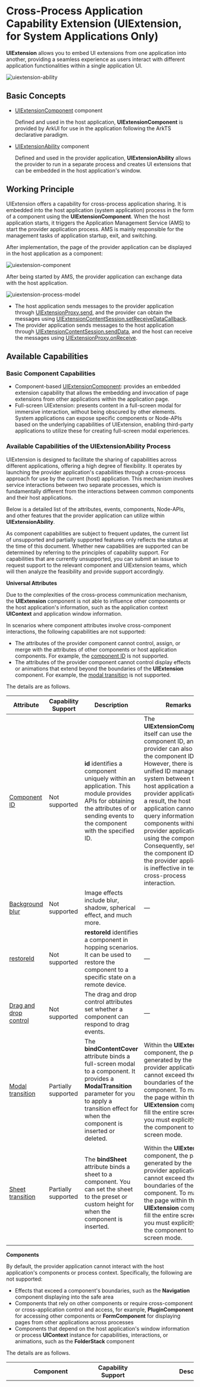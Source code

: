 # Cross-Process Application Capability Extension (UIExtension, for System Applications Only)

**UIExtension** allows you to embed UI extensions from one application into another, providing a seamless experience as users interact with different application functionalities within a single application UI.

![uiextension-ability](figures/uiextension-ability.png)

## Basic Concepts

- [UIExtensionComponent](../reference/apis-arkui/arkui-ts/ts-container-ui-extension-component-sys.md) component

	Defined and used in the host application, **UIExtensionComponent** is provided by ArkUI for use in the application following the ArkTS declarative paradigm.

- [UIExtensionAbility](../application-models/uiextensionability.md) component

  Defined and used in the provider application, **UIExtensionAbility** allows the provider to run in a separate process and creates UI extensions that can be embedded in the host application's window.


## Working Principle

UIExtension offers a capability for cross-process application sharing. It is embedded into the host application (system application) process in the form of a component using the **UIExtensionComponent**. When the host application starts, it triggers the Application Management Service (AMS) to start the provider application process. AMS is mainly responsible for the management tasks of application startup, exit, and switching.

After implementation, the page of the provider application can be displayed in the host application as a component:

![uiextension-component](figures/uiextension-component.png)

After being started by AMS, the provider application can exchange data with the host application.

![uiextension-process-model](figures/uiextension-process-model.png)

- The host application sends messages to the provider application through [UIExtensionProxy.send](../reference/apis-arkui/arkui-ts/ts-container-ui-extension-component-sys.md#send), and the provider can obtain the messages using [UIExtensionContentSession.setReceiveDataCallback](../reference/apis-ability-kit/js-apis-app-ability-uiExtensionContentSession-sys.md#uiextensioncontentsessionsetreceivedatacallback).
- The provider application sends messages to the host application through [UIExtensionContentSession.sendData](../reference/apis-ability-kit/js-apis-app-ability-uiExtensionContentSession-sys.md#uiextensioncontentsessionsenddata), and the host can receive the messages using [UIExtensionProxy.onReceive](../reference/apis-arkui/arkui-ts/ts-container-ui-extension-component-sys.md#onreceive).

## Available Capabilities

### Basic Component Capabilities

- Component-based [UIExtensionComponent](../reference/apis-arkui/arkui-ts/ts-container-ui-extension-component-sys.md): provides an embedded extension capability that allows the embedding and invocation of page extensions from other applications within the application page.
- Full-screen UIExtension: presents content in a full-screen modal for immersive interaction, without being obscured by other elements. System applications can expose specific components or Node-APIs based on the underlying capabilities of UIExtension, enabling third-party applications to utilize these for creating full-screen modal experiences.

### Available Capabilities of the UIExtensionAbility Process

UIExtension is designed to facilitate the sharing of capabilities across different applications, offering a high degree of flexibility. It operates by launching the provider application's capabilities through a cross-process approach for use by the current (host) application. This mechanism involves service interactions between two separate processes, which is fundamentally different from the interactions between common components and their host applications.

Below is a detailed list of the attributes, events, components, Node-APIs, and other features that the provider application can utilize within **UIExtensionAbility**.

As component capabilities are subject to frequent updates, the current list of unsupported and partially supported features only reflects the status at the time of this document. Whether new capabilities are supported can be determined by referring to the principles of capability support. For capabilities that are currently unsupported, you can submit an issue to request support to the relevant component and UIExtension teams, which will then analyze the feasibility and provide support accordingly.

**Universal Attributes**

Due to the complexities of the cross-process communication mechanism, the **UIExtension** component is not able to influence other components or the host application's information, such as the application context **UIContext** and application window information.

In scenarios where component attributes involve cross-component interactions, the following capabilities are not supported:

- The attributes of the provider component cannot control, assign, or merge with the attributes of other components or host application components. For example, the [component ID](../reference/apis-arkui/arkui-ts/ts-universal-attributes-component-id.md) is not supported.
- The attributes of the provider component cannot control display effects or animations that extend beyond the boundaries of the **UIExtension** component. For example, the [modal transition](../reference/apis-arkui/arkui-ts/ts-universal-attributes-modal-transition.md) is not supported.

The details are as follows.

| Attribute                                                    | Capability Support  | Description                                                  | Remarks                                                      |
| ------------------------------------------------------------ | ------------------- | ------------------------------------------------------------ | ------------------------------------------------------------ |
| [Component ID](../reference/apis-arkui/arkui-ts/ts-universal-attributes-component-id.md) | Not supported       | **id** identifies a component uniquely within an application. This module provides APIs for obtaining the attributes of or sending events to the component with the specified ID. | The **UIExtensionComponent** itself can use the component ID, and the provider can also set the component ID. However, there is no unified ID management system between the host application and the provider application. As a result, the host application cannot query information about components within the provider application using the component ID. Consequently, setting the component ID within the provider application is ineffective in terms of cross-process interaction. |
| [Background blur](../reference/apis-arkui/arkui-ts/ts-universal-attributes-image-effect.md) | Not supported       | Image effects include blur, shadow, spherical effect, and much more. | —                                                            |
| [restoreId](../reference/apis-arkui/arkui-ts/ts-universal-attributes-restoreId.md) | Not supported       | **restoreId** identifies a component in hopping scenarios. It can be used to restore the component to a specific state on a remote device. | —                                                            |
| [Drag and drop control](../reference/apis-arkui/arkui-ts/ts-universal-attributes-drag-drop.md) | Not supported       | The drag and drop control attributes set whether a component can respond to drag events. | —                                                            |
| [Modal transition](../reference/apis-arkui/arkui-ts/ts-universal-attributes-modal-transition.md) | Partially supported | The **bindContentCover** attribute binds a full-screen modal to a component. It provides a **ModalTransition** parameter for you to apply a transition effect for when the component is inserted or deleted. | Within the **UIExtension** component, the pages generated by the provider application cannot exceed the boundaries of the component. To make the page within the **UIExtension** component fill the entire screen, you must explicitly set the component to full-screen mode. |
| [Sheet transition](../reference/apis-arkui/arkui-ts/ts-universal-attributes-sheet-transition.md) | Partially supported | The **bindSheet** attribute binds a sheet to a component. You can set the sheet to the preset or custom height for when the component is inserted. | Within the **UIExtension** component, the pages generated by the provider application cannot exceed the boundaries of the component. To make the page within the **UIExtension** component fill the entire screen, you must explicitly set the component to full-screen mode. |
|                                                              |                     |                                                              |                                                              |

**Components**

By default, the provider application cannot interact with the host application's components or process context. Specifically, the following are not supported:

- Effects that exceed a component's boundaries, such as the **Navigation** component displaying into the safe area
- Components that rely on other components or require cross-component or cross-application control and access, for example, **PluginComponent** for accessing other components or **FormComponent** for displaying pages from other applications across processes
- Components that depend on the host application's window information or process **UIContext** instance for capabilities, interactions, or animations, such as the **FolderStack** component

The details are as follows.

| Component                                                    | Capability Support  | Description                                                  | Remarks                                                      |
| ------------------------------------------------------------ | ------------------- | ------------------------------------------------------------ | ------------------------------------------------------------ |
| [PluginComponent (System API)](../reference/apis-arkui/arkui-ts/ts-basic-components-plugincomponent-sys.md) | Not supported       | **PluginComponent** enables users of the component to request both the component and the data it needs. The users send a component template and the corresponding data. It supports the SystemUI in integrating UI elements provided by various services through a plug-in-based approach. | 1. This component shares similarities with **UIExtension** and can be nested within other components. This nesting introduces additional complexity.<br>2. Since the provider of the **UIExtension** component operates in a separate process, it cannot access or interact with components within the host application by default. |
| [FormComponent (System API)](../reference/apis-arkui/arkui-ts/ts-basic-components-formcomponent-sys.md) | Not supported       | **FormComponent** is a component used to display widgets.    | This component facilitates cross-process component calls. However, nesting it within UIExtension can complicate the process relationships, potentially leading to functional and performance issues. |
| [IsolatedComponent (System API)](../reference/apis-arkui/arkui-ts/ts-container-isolated-component-sys.md) | Not supported       | **IsolatedComponent** is designed to support the embedding and display of UIs provided by independent .abc files within the current page, with the displayed content running in a restricted worker thread. | Due to its cross-application scheduling capability, UIExtension does not support nested launching of this component. |
| [FullScreenLaunchComponent](../reference/apis-arkui/arkui-ts/ohos-arkui-advanced-FullScreenLaunchComponent.md) | Not supported       | **FullScreenLaunchComponent** is a component designed for launching atomic services in full screen. If the invoked application (the one being launched) grants the invoker the authorization to run the atomic service in an embedded manner, the invoker can operate the atomic service in full-screen embedded mode. If authorization is not provided, the invoker will launch the atomic service in a pop-up manner. | Due to its cross-application scheduling capability, UIExtension does not support nested launching of this component. |
| [EmbeddedComponent](../reference/apis-arkui/arkui-ts/ts-container-embedded-component.md) | Not supported       | The **EmbeddedComponent** is a component used to embed into the current page the UI provided by another [EmbeddedUIExtensionAbility](../reference/apis-ability-kit/js-apis-app-ability-embeddedUIExtensionAbility.md) in the same application. The EmbeddedUIExtensionAbility runs in an independent process for UI layout and rendering. | Due to its cross-application scheduling capability, UIExtension does not support nested launching of this component. |
| [RemoteWindow](../reference/apis-arkui/arkui-ts/ts-basic-components-remotewindow-sys.md) | Not supported       | **RemoteWindow** is a component that enables remote control of application windows, offering the capability to create synchronized animations between the application window and components during application startup and exit. | The components in UIExtension are already in another process and cannot affect or control the host application's window. |
| [RichText](../reference/apis-arkui/arkui-ts/ts-basic-components-richtext.md) | Not supported       | The **RichText** component parses and displays HTML text.    | —                                                            |
| [FolderStack](../reference/apis-arkui/arkui-ts/ts-container-folderstack.md) | Not supported       | The **FolderStack** component extends the **Stack** component by adding the hover feature for foldable devices. With the **upperItems** parameter set, it can automatically avoid the crease area of the foldable device and move the content to the upper half screen. The **FolderStack** component is usually used in modular development scenarios where .abc file hot update is required. | The component's capabilities require linkage with the host application's window, necessitating access to the host application's main window information within the provider. Therefore, this component is not supported at present. |
| [XComponent](../reference/apis-arkui/arkui-ts/ts-basic-components-xcomponent.md) | Not supported       | The **XComponent** can accept and display the EGL/OpenGL ES and media data input. | —                                                            |
| [FormLink](../reference/apis-arkui/arkui-ts/ts-container-formlink.md) | Not supported       | The **FormLink** component is provided for interactions between static widgets and widget providers. It supports three types of events: router, message, and call. | This component facilitates cross-process component calls. However, nesting it within UIExtension can complicate the process relationships, potentially leading to functional and performance issues. |
| [HyperLink](../reference/apis-arkui/arkui-ts/ts-container-hyperlink.md) | Not supported       | The **Hyperlink** component implements a link from a location in the component to another location. | —                                                            |
| [ContextMenu](../reference/apis-arkui/arkui-ts/ts-methods-menu.md) | Not supported       | The menu bound to a component through [bindContextMenu](../reference/apis-arkui/arkui-ts/ts-universal-attributes-menu.md#bindcontextmenu12) on a page can be closed as needed. | —                                                            |
| [Alert Dialog Box (AlertDialog)](../reference/apis-arkui/arkui-ts/ts-methods-alert-dialog-box.md) | Partially supported | You can set the text content and response callback for an alert dialog box. If **showInSubWindow** is set to **true** in **UIExtension**, the dialog box is aligned with the host window based on **UIExtension**. | The dialog box achieves alignment with the host application's window by utilizing data obtained from **UIExtension** regarding the application's window. Yet, only window alignment is supported. |
| [Action Sheet (ActionSheet)](../reference/apis-arkui/arkui-ts/ts-methods-action-sheet.md) | Partially supported | An action sheet is a dialog box that displays actions a user can take. If **showInSubWindow** is set to **true** in **UIExtension**, the dialog box is aligned with the host window based on **UIExtension**. | The dialog box achieves alignment with the host application's window by utilizing data obtained from **UIExtension** regarding the application's window. Yet, only window alignment is supported. |
| [Custom Dialog Box](../reference/apis-arkui/arkui-ts/ts-methods-custom-dialog-box.md) | Partially supported | A custom dialog box is a dialog box you customize by using APIs of the **CustomDialogController** class. You can set the style and content to your preference for a custom dialog box. If **showInSubWindow** is set to **true** in **UIExtension**, the dialog box is aligned with the host window based on **UIExtension**. | The dialog box achieves alignment with the host application's window by utilizing data obtained from **UIExtension** regarding the application's window. Yet, only window alignment is supported. |
| [Navigation](../reference/apis-arkui/arkui-ts/ts-basic-components-navigation.md) | Partially supported | Since API version 11, this component supports the safe area attribute by default, with the default attribute value being **expandSafeArea([SafeAreaType.SYSTEM], [SafeAreaEdge.TOP, SafeAreaEdge.BOTTOM])**. You can override this attribute to change the default behavior. | 1. If **UIExtension** does not have modal or immersive settings configured, **Navigation** cannot extend into the safe area.<br>2. Routing to pages within the host application is not supported. |

**Node-API**

The capabilities provided by Node-APIs in the **UIExtension** scenario must account for their potential to extend beyond the current component and interact with the host application's components and process context. Specifically, the following are not supported.

- The API may require information from the host application's context or window, such as **UIContext**.
- The API may control or influence not just the component itself but also other components or aspects of the host application, such as UI appearance.

The details are as follows.

| Module                                                       | Capability Support  | Description                                                  | Remarks                                                      |
| ------------------------------------------------------------ | ------------------- | ------------------------------------------------------------ | ------------------------------------------------------------ |
| [Page Transition](../reference/apis-arkui/arkui-ts/ts-page-transition-animation.md) | Not supported       | You can customize the page entrance and exit animations in the **pageTransition** API for transition between pages. | —                                                            |
| [Implicit Shared Element Transition (geometryTransition)](../reference/apis-arkui/arkui-ts/ts-transition-animation-geometrytransition.md) | Not supported       | **geometryTransition** is used to create a smooth, seamless transition between views. By specifying the frame and position of the in and out components through **geometryTransition**, you can create a spatial linkage between the transition effects (such as opacity and scale) defined through the **transition** mechanism. In this way, you can guide the visual focus from the previous view (out component) to the new view (in component). | —                                                            |
| [componentUtils](../reference/apis-arkui/js-apis-arkui-componentUtils.md) | Not supported       | The **componentUtils** module provides API for obtaining the coordinates and size of the drawing area of a component. | The information obtained pertains to the window, and by default, it is the information about **WindowProxy** of the UIExtensionAbility, not the main window information of the host application. |
| [UIContext](../reference/apis-arkui/js-apis-arkui-UIContext.md) | Not supported       | **@ohos.window** adds the [getUIContext](../reference/apis-arkui/js-apis-window.md#getuicontext10) API in API version 10 for obtaining the **UIContext** object of a UI instance. The API provided by the **UIContext** object can be directly applied to the corresponding UI instance. | In the default **UIExtension** configuration, the provider lacks an actual window, and therefore it is not possible to obtain the correct **UIContext** through this API. |
| [DragController](../reference/apis-arkui/js-apis-arkui-dragController.md) | Not supported       | The **dragController** module provides APIs for initiating drag actions. When receiving a gesture event, such as a touch or long-press event, an application can initiate a drag action and carry drag information therein.<br>The functionality of this module depends on UI context. This means that the APIs of this module cannot be used where the UI context is unclear. For details, see **UIContext**. | Drag event transmission between components relies on **UIContext** instances. Since the host and provider applications do not share the **UIContext** content, drag event transmission is not supported by default. |
| [@ohos.arkui.inspector (Layout Callback)](../reference/apis-arkui/js-apis-arkui-inspector.md) | Partially supported | The **Inspector** module provides APIs for registering the component layout and drawing completion callbacks. | If a UIExtension component is specified, all the component information in the UIExtension is expected to be obtained. This capability is not supported yet. The provider can use this capability internally. |
| [@ohos.arkui.performanceMonitor (Performance Monitor)](../reference/apis-arkui/js-apis-arkui-performancemonitor-sys.md) | Not supported  | The **performanceMonitor** module provides APIs for performance monitoring indicators: response delay, completion delay, and frame loss rate.| —                                                            |
| [@ohos.font (Custom Font Registration)](../reference/apis-arkui/js-apis-font.md) | Not supported       | The **font** module provides APIs for registering custom fonts. | The registered fonts have a restricted scope, and the provider is unable to influence the font settings within the host application. |
| [PluginComponentManager](../reference/apis-arkui/js-apis-plugincomponent.md) | Not supported       | The **PluginComponentManager** module provides APIs for the **PluginComponent** user to request components and data and send component templates and data. | The provider component, residing in a separate process, is unable to access data from other components. As such, the capability to interact with the host application's components is not supported. |
| [@ohos.uiAppearance (UI Appearance) (System API)](../reference/apis-arkui/js-apis-uiappearance-sys.md) | Not supported       | The **uiAppearance** module provides basic capabilities for managing the system appearance. It allows for color mode configuration currently, and will introduce more features over time. | The provider application cannot influence the host application through this capability. |

## Constraints

**Security Capability Constraints**

The **UIExtensionComponent** (on the host side) can access applications that have integrated the UIExtensionAbility (on the provider side), offering a universal capability for application sharing. As UIExtension capabilities do not independently include a security mechanism, the provider application must utilize other ArkUI capabilities to protect against potential attacks from the host application, including scenarios with **CreateModalUIExtension**.

Considering the extensive capabilities of UIExtension (including those derived from UIExtension, such as those for **CreateModalUIExtension** in the system), if there are security concerns within the provider application that cannot be resolved within UIExtension, alternative approaches should be considered. Using UIExtension without proper security measures poses potential risks to both the provider and host applications.

**Usage modes:**

- **CreateModalUIExtension** (full-screen modal mode): **CreateModalUIExtension** is an inner class interface used exclusively by system applications to launch cross-process UIs through the development of Node-APIs or components. In this mode, a modal that overlays the application is created, preventing any components or windows from the host application from obscuring the UIExtension, and resizing of the component is not permitted.

- **UIExtensionComponent** (component mode): This mode is exclusively for system applications and can be used within applications through the ArkTS declarative paradigm. Integrated as a component, **UIExtensionComponent** allows for interaction effects similar to those of other components within the application.

In component mode, to avoid being obscured by the host application's subwindows:

- The provider application can determine, based on its service needs, whether to allow the host application to obscure the UI.

- A recommended measure to prevent obscuration is the use of the [hideNonSecureWindows](../reference/apis-arkui/js-apis-uiExtensionHost-sys.md#hidenonsecurewindows) API.

- This approach has a drawback: Once applied, it restricts the host application's interaction capabilities, as it can no longer create subwindows that could cover the provider application's window.


**Nesting Constraints**

UIExtension capabilities allow for a nested dependency chain as the following: application A (UIAbility) -> application B (UIExtensionAbility) -> application C (UIExtensionAbility). However, because of the cross-process nature, too many nesting levels can lead to a sharp decline in application interaction performance. Therefore, the following constraints are imposed:

- No more than three levels of nesting: Excessive nesting levels can lead to frequent cross-process interactions, degrading response performance and resulting in a poor user experience.
- No circular nesting allowed: Circular nesting, such as application A (UIAbility) -> application B (UIExtensionAbility) -> application C (UIExtensionAbility) -> back to application B (UIExtensionAbility), can cause application B to become unresponsive in synchronous processing scenarios, leading to potential deadlocks.

**Event Processing Mechanism Constraints**

Events are handled synchronously or asynchronously based on their use case:

- Interactions between the host process and the provider process are handled asynchronously by default: This avoids performance issues and deadlocks, which could affect the overall interaction experience.
- Synchronous event handling principles: Synchronous events are supported where they have a low trigger frequency and minimal performance impact; they should meet the actual use scenarios.

When using the UIExtension capabilities, comply with the following design constraints:

- Synchronous event handling scenarios: Performance issues due to deep nesting or functional issues due to circular nesting cannot be resolved by the UIExtension component mechanism. You need to analyze and resolve these issues based on their service scenarios, such as reducing nesting levels or using non-UIExtension component solutions.
- Asynchronous event handling scenarios: Both the UIExtension component and the host application's components may receive events simultaneously. You need to manage this based on the use scenario. For example, you can configure the host application components not to handle the events. If this is not feasible, you are advised to replace the UIExtension component to ensure a seamless interaction experience.

| Scenario         | Category                             | Supported or Not | Synchronous/Asynchronous (Host and Provider) | Remarks                                                      |
| ---------------- | ------------------------------------ | ---------------- | -------------------------------------------- | ------------------------------------------------------------ |
| Universal event  | Click event (**Click**)              | Supported        | Asynchronous                                 | —                                                            |
| Universal event  | Touch event (**Touch**)              | Supported        | Asynchronous                                 | —                                                            |
| Universal event  | Drag event (**onDrag*XXX***)         | Supported        | Asynchronous                                 | —                                                            |
| Universal event| Key event (**KeyEvent**)      | Supported    | Synchronous                     | Circular nesting or excessive nesting can cause unresponsiveness in applications. To address this issue, a default timeout mechanism is provided for managing waiting periods. If the timeout threshold is exceeded, the waiting is automatically aborted. From the perspective of the upper layer, this is treated as if the event was not processed at all.|
| Universal event| Focus event (**onFocus**/**onBlur**)| Supported    | Synchronous                     | Circular nesting or excessive nesting can cause unresponsiveness in applications. To address this issue, a default timeout mechanism is provided for managing waiting periods. If the timeout threshold is exceeded, the waiting is automatically aborted. From the perspective of the upper layer, this is treated as if the event was not processed at all.|
| Universal event  | Mouse event (**onHove**/**onMouse**) | Supported        | Asynchronous                                 | —                                                            |
| Gesture handling | —                                    | Supported        | Asynchronous                                 | —                                                            |
| Accessibility  | —                          | Supported    | Synchronous                     | Circular nesting or excessive nesting can cause unresponsiveness in applications. To address this issue, a default timeout mechanism is provided for managing waiting periods. If the timeout threshold is exceeded, the waiting is automatically aborted. From the perspective of the upper layer, this is treated as if the event was not processed at all.|

**Page Rendering Experience Constraints**

As UIExtension involves cross-process application calls, the processing between the host application process and the provider application process cannot be synchronized, leading to different experience issues compared to regular components. Be aware of the performance constraints of rendering pages across multiple processes with this component and take targeted measures.

- **Flickering white screen**: Initiating a new process through UIExtension to deliver functionality involves a sequence of steps – creation, launch, and page rendering – that require time to complete. During this period, users may notice a brief display of the **UIExtensionComponent**'s default white background, resulting in a flickering white screen.
- **Desynchronization between rendering and display**: When the host application page changes rapidly (such as during screen rotation or window resizing), there can be a desynchronization between the rendering of the host application page and the content displayed within the **UIExtension** component. This issue arises from cross-process interactions; while the provider application's process tasks are triggered by the host application, layout tasks are handled in the respective process's JavaScript thread. There is no guarantee of synchronization between the host application's and provider application's rendering tasks, resulting in desynchronization.



When developing the provider application, consider the following design constraints:

- Use scenarios with minimal layout changes.
- When layout changes occur, the provider application's JavaScript thread should execute as few tasks as possible to ensure that it can respond to layout change tasks promptly.

You can mitigate the flickering white screen issue with the provider application in the following ways:

- Adjust the background color of the UIExtensionComponent (for instructions, see [Background](../reference/apis-arkui/arkui-ts/ts-universal-attributes-background.md)) to match the background color of the host application's and provider application's pages, to deliver a seamless transition and prevent noticeable changes during the loading process.
- Utilize the [placeholder](../reference/apis-arkui/arkui-ts/ts-container-ui-extension-component-sys.md#uiextensionoptions11) mechanism provided by this component to configure a custom UI, which will be displayed before the provider application page is fully displayed.

If the mitigation does not fully meet the application's interaction requirements due to the constraints of cross-process capabilities, it is recommended that you consider alternative solutions.